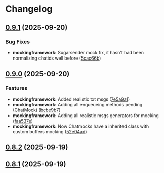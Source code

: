 # Changelog

## [0.9.1](https://github.com/KristanLaimon/WhatsBotCord.js/compare/v0.9.0...v0.9.1) (2025-09-20)

### Bug Fixes

- **mockingframework:** Sugarsender mock fix, it hasn't had been normalizing chatids well before ([5cac66b](https://github.com/KristanLaimon/WhatsBotCord.js/commit/5cac66bde34c862d17433ca3ecfdfe13a3f51b46))

## [0.9.0](https://github.com/KristanLaimon/WhatsBotCord.js/compare/v0.8.1...v0.9.0) (2025-09-20)

### Features

- **mockingframework:** Added realistic txt msgs ([7e5a9a1](https://github.com/KristanLaimon/WhatsBotCord.js/commit/7e5a9a1682c98197a5a420774138203026af6f4c))
- **mockingframework:** Adding all enqueueing methods pending (ChatMock) ([bcbe9b7](https://github.com/KristanLaimon/WhatsBotCord.js/commit/bcbe9b7b73f9b760a79cf99086c445c9369c5b43))
- **mockingframework:** Adding all realistic msgs generators for mocking ([faa537e](https://github.com/KristanLaimon/WhatsBotCord.js/commit/faa537eae7635d7df81fd9dcfb05eb9cccddeb4e))
- **mockingframework:** Now Chatmocks have a inherited class with custom buffers mocking ([52e04ad](https://github.com/KristanLaimon/WhatsBotCord.js/commit/52e04ad29b6b41a9b6c5cd13ae132ae0b5f5d8e4))

## [0.8.2](https://github.com/KristanLaimon/WhatsBotCord.js/compare/v0.8.1...v0.8.2) (2025-09-19)

## [0.8.1](https://github.com/KristanLaimon/WhatsBotCord.js/compare/v0.1.1-beta.13...v0.8.1) (2025-09-19)
